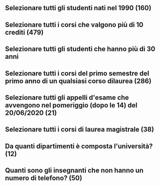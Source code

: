 ## Selezionare tutti gli studenti nati nel 1990 (160)

## Selezionare tutti i corsi che valgono più di 10 crediti (479)

## Selezionare tutti gli studenti che hanno più di 30 anni

## Selezionare tutti i corsi del primo semestre del primo anno di un qualsiasi corso dilaurea (286)

## Selezionare tutti gli appelli d'esame che avvengono nel pomeriggio (dopo le 14) del 20/06/2020 (21)

## Selezionare tutti i corsi di laurea magistrale (38)

## Da quanti dipartimenti è composta l'università? (12)

## Quanti sono gli insegnanti che non hanno un numero di telefono? (50)